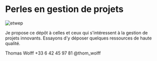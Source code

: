 # Perles en gestion de projets

![etwep](http://images2.fanpop.com/images/photos/5700000/super-squirl-animal-humor-5782206-420-651.gif)

Je propose ce dépôt à celles et ceux qui s'intéressent à la gestion de projets innovants. Essayons d'y déposer quelques ressources de haute qualité. 

Thomas Wolff
+33 6 42 45 97 81
@thom_wolff
